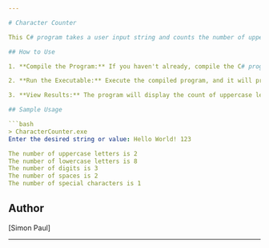 ```yaml
---

# Character Counter

This C# program takes a user input string and counts the number of uppercase letters, lowercase letters, digits, spaces, and special characters.

## How to Use

1. **Compile the Program:** If you haven't already, compile the C# program using a C# compiler. You can use an integrated development environment (IDE) like Visual Studio or compile it from the command line.

2. **Run the Executable:** Execute the compiled program, and it will prompt you to enter a string.

3. **View Results:** The program will display the count of uppercase letters, lowercase letters, digits, spaces, and special characters in the entered string.

## Sample Usage

```bash
> CharacterCounter.exe
Enter the desired string or value: Hello World! 123

The number of uppercase letters is 2
The number of lowercase letters is 8
The number of digits is 3
The number of spaces is 2
The number of special characters is 1
```
## Author
[Simon Paul]

---
```

